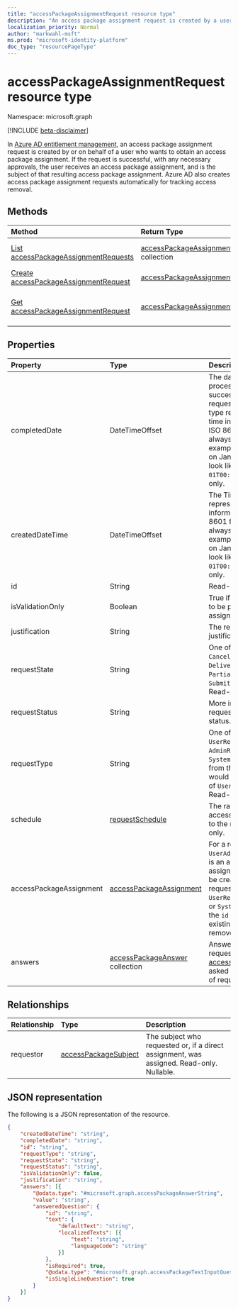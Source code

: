 ```yaml
---
title: "accessPackageAssignmentRequest resource type"
description: "An access package assignment request is created by a user who wants to obtain an access package assignment."
localization_priority: Normal
author: "markwahl-msft"
ms.prod: "microsoft-identity-platform"
doc_type: "resourcePageType"
---
```


# accessPackageAssignmentRequest resource type

Namespace: microsoft.graph

[!INCLUDE [beta-disclaimer](../../includes/beta-disclaimer.md)]

In [Azure AD entitlement management](entitlementmanagement-root.md), an access package assignment request is created by or on behalf of a user who wants to obtain an access package assignment. If the request is successful, with any necessary approvals, the user receives an access package assignment, and is the subject of that resulting access package assignment.  Azure AD also creates access package assignment requests automatically for tracking access removal.

## Methods

| Method       | Return Type | Description |
|:-------------|:------------|:------------|
| [List accessPackageAssignmentRequests](../api/accesspackageassignmentrequest-list.md) | [accessPackageAssignmentRequest](accesspackageassignmentrequest.md) collection | Retrieve a list of accesspackageassignmentrequest objects. |
| [Create accessPackageAssignmentRequest](../api/accesspackageassignmentrequest-post.md) | [accessPackageAssignmentRequest](accesspackageassignmentrequest.md) | Create a new accessPackageAssignmentRequest. |
| [Get accessPackageAssignmentRequest](../api/accesspackageassignmentrequest-get.md) | [accessPackageAssignmentRequest](accesspackageassignmentrequest.md) | Read properties and relationships of an accessPackageAssignmentRequest object. |

## Properties

| Property     | Type        | Description |
|:-------------|:------------|:------------|
|completedDate|DateTimeOffset|The date of the end of processing, either successful or failure, of a request. The Timestamp type represents date and time information using ISO 8601 format and is always in UTC time. For example, midnight UTC on Jan 1, 2014 would look like this: `'2014-01-01T00:00:00Z'`. Read-only.|
|createdDateTime|DateTimeOffset|The Timestamp type represents date and time information using ISO 8601 format and is always in UTC time. For example, midnight UTC on Jan 1, 2014 would look like this: `'2014-01-01T00:00:00Z'`. Read-only.|
|id|String| Read-only.|
|isValidationOnly|Boolean|True if the request is not to be processed for assignment.|
|justification|String|The requestor's supplied justification.|
|requestState|String|One of `PendingApproval`, `Canceled`,  `Denied`, `Delivering`, `Delivered`, `PartiallyDelivered`, `Submitted` or `Scheduled`. Read-only.|
|requestStatus|String|More information on the request processing status. Read-only.|
|requestType|String|One of `UserAdd`, `UserRemove`, `AdminAdd`, `AdminRemove` or `SystemRemove`. A request from the user themselves would have requestType of `UserAdd` or `UserRemove`. Read-only.|
|schedule|[requestSchedule](requestschedule.md)| The range of dates that access is to be assigned to the requestor. Read-only.|
|accessPackageAssignment|[accessPackageAssignment](accesspackageassignment.md)| For a requestType of `UserAdd` or `AdminAdd`, this is an access package assignment requested to be created.  For a requestType of `UserRemove`, `AdminRemove` or `SystemRemove`, this has the `id` property of an existing assignment to be removed.|
|answers|[accessPackageAnswer](accesspackageanswer.md) collection|Answers provided by the requestor to [accessPackageQuestions](accesspackagequestion.md) asked of them at the time of request.|

## Relationships

| Relationship | Type        | Description |
|:-------------|:------------|:------------|
|requestor|[accessPackageSubject](accesspackagesubject.md)| The subject who requested or, if a direct assignment, was assigned. Read-only. Nullable.|

## JSON representation

The following is a JSON representation of the resource.

<!-- {
  "blockType": "resource",
  "optionalProperties": [

  ],
  "@odata.type": "microsoft.graph.accessPackageAssignmentRequest",
  "keyProperty": "id"
}-->

```json
{
    "createdDateTime": "string",
    "completedDate": "string",
    "id": "string",
    "requestType": "string",
    "requestState": "string",
    "requestStatus": "string",
    "isValidationOnly": false,
    "justification": "string",
    "answers": [{
        "@odata.type": "#microsoft.graph.accessPackageAnswerString",
        "value": "string",
        "answeredQuestion": {
            "id": "string",
            "text": {
                "defaultText": "string",
                "localizedTexts": [{
                    "text": "string",
                    "languageCode": "string"
                }]
            },
            "isRequired": true,
            "@odata.type": "#microsoft.graph.accessPackageTextInputQuestion",
            "isSingleLineQuestion": true
        }
    }]
}
```

<!-- uuid: 16cd6b66-4b1a-43a1-adaf-3a886856ed98
2019-02-04 14:57:30 UTC -->
<!-- {
  "type": "#page.annotation",
  "description": "accessPackageAssignmentRequest resource",
  "keywords": "",
  "section": "documentation",
  "tocPath": ""
}-->

